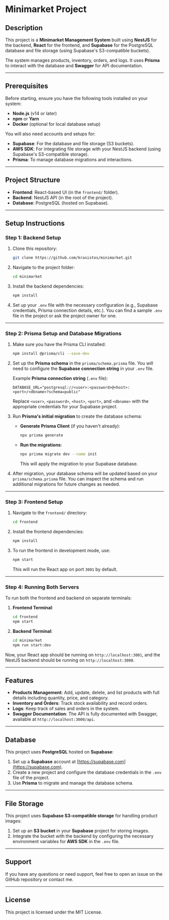 
# Minimarket Project

## Description

This project is a **Minimarket Management System** built using **NestJS** for the backend, **React** for the frontend, and **Supabase** for the PostgreSQL database and file storage (using Supabase's S3-compatible buckets).

The system manages products, inventory, orders, and logs. It uses **Prisma** to interact with the database and **Swagger** for API documentation.

---

## Prerequisites

Before starting, ensure you have the following tools installed on your system:

- **Node.js** (v14 or later)
- **npm** or **Yarn**
- **Docker** (optional for local database setup)

You will also need accounts and setups for:

- **Supabase**: For the database and file storage (S3 buckets).
- **AWS SDK**: For integrating file storage with your NestJS backend (using Supabase's S3-compatible storage).
- **Prisma**: To manage database migrations and interactions.

---

## Project Structure

- **Frontend**: React-based UI (in the `frontend/` folder).
- **Backend**: NestJS API (in the root of the project).
- **Database**: PostgreSQL (hosted on Supabase).

---

## Setup Instructions

### Step 1: Backend Setup

1. Clone this repository:
   ```bash
   git clone https://github.com/krasistos/minimarket.git
   ```

2. Navigate to the project folder:
   ```bash
   cd minimarket
   ```

3. Install the backend dependencies:
   ```bash
   npm install
   ```

4. Set up your `.env` file with the necessary configuration (e.g., Supabase credentials, Prisma connection details, etc.). You can find a sample `.env` file in the project or ask the project owner for one.

---

### Step 2: Prisma Setup and Database Migrations

1. Make sure you have the Prisma CLI installed:
   ```bash
   npm install @prisma/cli --save-dev
   ```

2. Set up the **Prisma schema** in the `prisma/schema.prisma` file. You will need to configure the **Supabase connection string** in your `.env` file.

   Example **Prisma connection string** (`.env` file):
   ```env
   DATABASE_URL="postgresql://<user>:<password>@<host>:<port>/<dbname>?schema=public"
   ```

   Replace `<user>`, `<password>`, `<host>`, `<port>`, and `<dbname>` with the appropriate credentials for your Supabase project.

3. Run **Prisma's initial migration** to create the database schema:

   - **Generate Prisma Client** (if you haven't already):
     ```bash
     npx prisma generate
     ```

   - **Run the migrations**:
     ```bash
     npx prisma migrate dev --name init
     ```

     This will apply the migration to your Supabase database.

4. After migration, your database schema will be updated based on your `prisma/schema.prisma` file. You can inspect the schema and run additional migrations for future changes as needed.

---

### Step 3: Frontend Setup

1. Navigate to the `frontend/` directory:
   ```bash
   cd frontend
   ```

2. Install the frontend dependencies:
   ```bash
   npm install
   ```

3. To run the frontend in development mode, use:
   ```bash
   npm start
   ```

   This will run the React app on port `3001` by default.

---

### Step 4: Running Both Servers

To run both the frontend and backend on separate terminals:

1. **Frontend Terminal**:
   ```bash
   cd frontend
   npm start
   ```

2. **Backend Terminal**:
   ```bash
   cd minimarket
   npm run start:dev
   ```

Now, your React app should be running on `http://localhost:3001`, and the NestJS backend should be running on `http://localhost:3000`.

---

## Features

- **Products Management**: Add, update, delete, and list products with full details including quantity, price, and category.
- **Inventory and Orders**: Track stock availability and record orders.
- **Logs**: Keep track of sales and orders in the system.
- **Swagger Documentation**: The API is fully documented with Swagger, available at `http://localhost:3000/api`.

---

## Database

This project uses **PostgreSQL** hosted on **Supabase**:

1. Set up a **Supabase** account at [https://supabase.com](https://supabase.com).
2. Create a new project and configure the database credentials in the `.env` file of the project.
3. Use **Prisma** to migrate and manage the database schema.

---

## File Storage

This project uses **Supabase S3-compatible storage** for handling product images:

1. Set up an **S3 bucket** in your **Supabase** project for storing images.
2. Integrate the bucket with the backend by configuring the necessary environment variables for **AWS SDK** in the `.env` file.

---

## Support

If you have any questions or need support, feel free to open an issue on the GitHub repository or contact me.

---

## License

This project is licensed under the MIT License.
